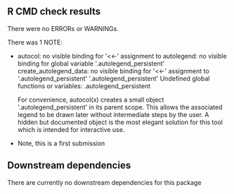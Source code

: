 ## R CMD check results
There were no ERRORs or WARNINGs. 

There was 1 NOTE:

* autocol: no visible binding for '<<-' assignment to
  autolegend: no visible binding for global variable
    '.autolegend_persistent'
  create_autolegend_data: no visible binding for '<<-' assignment to
    '.autolegend_persistent'
    '.autolegend_persistent'
  Undefined global functions or variables:
    .autolegend_persistent
  
  For convenience, autocol(x) creates a small object '.autolegend_persistent' in 
  its parent scope. This allows the associated legend to be drawn later without
  intermediate steps by the user. A hidden but documented object is the most
  elegant solution for this tool which is intended for interactive use.
  
* Note, this is a first submission

## Downstream dependencies
There are currently no downstream dependencies for this package
